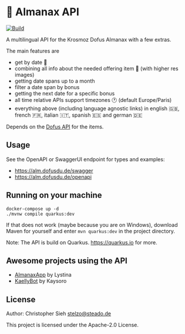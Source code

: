 # :calendar: Almanax API
[![Build](https://github.com/dofusdude/almanax-api/actions/workflows/maven.yml/badge.svg?branch=main)](https://github.com/dofusdude/almanax-api/actions/workflows/maven.yml)

A multilingual API for the Krosmoz Dofus Almanax with a few extras.

The main features are
- get by date :date:
- combining all info about the needed offering item :bookmark: (with higher res images)
- getting date spans up to a month 
- filter a date span by bonus
- getting the next date for a specific bonus
- all time relative APIs support timezones :clock1: (default Europe/Paris)
- everything above (including language agnostic links) in english :uk:, french :fr:, italian :it:, spanish :es: and german :de:

Depends on the [Dofus API](https://github.com/dofusdude/dofus-api) for the items.

## Usage
See the OpenAPI or SwaggerUI endpoint for types and examples:
- https://alm.dofusdu.de/swagger
- https://alm.dofusdu.de/openapi

## Running on your machine
```shell script
docker-compose up -d
./mvnw compile quarkus:dev
```
If that does not work (maybe because you are on Windows), download Maven for yourself and enter `mvn quarkus:dev` in the
project directory.

Note: The API is build on Quarkus. https://quarkus.io for more.

## Awesome projects using the API
- [AlmanaxApp](https://almanaxapp.netlify.app) by Lystina
- [KaellyBot](https://github.com/Kaysoro/KaellyBot) by Kaysoro

## License
Author: Christopher Sieh <stelzo@steado.de>

This project is licensed under the Apache-2.0 License.
